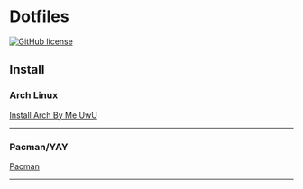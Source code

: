 # Dotfiles

[![GitHub license](https://img.shields.io/github/license/DeathGabox/Dotfiles.svg)](https://github.com/DeathGabox/blob/main/LICENSE)

## Install

### Arch Linux

[Install Arch By Me UwU](/Install/ArchLinux.md)

---

### Pacman/YAY

[Pacman](https://github.com/DeathGabox/Dotfiles/blob/main/Install/Pacman.md)

---
